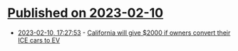 # [Published on 2023-02-10](index.md)

* [2023-02-10, 17:27:53](https://news.ycombinator.com/item?id=34742754) - [California will give $2000 if owners convert their ICE cars to EV](https://www.team-bhp.com/news/california-will-give-2000-if-owners-convert-their-ice-cars-ev)
